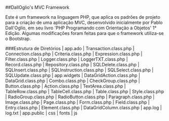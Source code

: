 ##DallOglio's MVC Framework

Este é um framework na linguagem PHP, que aplica os padrões de projeto para a criação de uma aplicação MVC, desenvolvido inicialmente por Pablo Dall'Oglio, em seu livro 'PHP Programando com Orientação a Objetos' 1° Edição.
Algumas modificações foram feitas para que o framework utiliza-se o Bootstrap.

###Estrutura de Diretórios
	| app.ado
		| Transaction.class.php
		| Connection.class.php
		| Criteria.class.php
		| Expression.class.php
		| Filter.class.php
		| Logger.class.php
		| LoggerTXT.class.php
		| Record.class.php
		| Repository.class.php
		| SQLDelete.class.php
		| SQLInsert.class.php
		| SQLInstruction.class.php
		| SQLSelect.class.php
		| SQLUpdate.class.php
	| app.widgets
		| DataGridAction.class.php
		| DataGrid.class.php
		| Combo.class.php
		| CheckGroup.class.php
		| Button.class.php
		| Action.class.php
		| TextArea.class.php
		| TableRow.class.php
		| TableCell.class.php
		| Table.class.php
		| Style.class.php
		| RadioGroup.class.php
		| RadioButton.class.php
		| Paragraph.class.php
		| Image.class.php
		| Page.class.php
		| Form.class.php
		| Field.class.php
		| Entry.class.php
		| Element.class.php
		| DataGridColumn.class.php
	| app.log
		| log.txt
	| app.public
		| css
		| fonts
		| js





